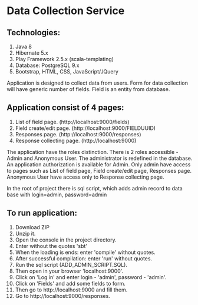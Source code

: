 # Data Collection Service

## Technologies:
1. Java 8
2. Hibernate 5.x
3. Play Framework 2.5.x (scala-templating)
4. Database: PostgreSQL 9.x
5. Bootstrap, HTML, CSS, JavaScript/JQuery

Application is designed to collect data from users. 
Form for data collection will have generic number of fields.
Field is an entity from database.

## Application consist of 4 pages:
1. List of field page. (http://localhost:9000/fields)
2. Field create/edit page. (http://localhost:9000/FIELDUUID)
3. Responses page. (http://localhost:9000/responses)
4. Response collecting page. (http://localhost:9000)

The application have the roles distinction. There is 2 roles accessible - Admin and Anonymous User. The administrator is redefined in the database. An application authorization is available for Admin. Only admin have access to pages such as List of field page, Field create/edit page, Responses page. Anonymous User have access only to Response collecting page.

In the root of project there is sql script, which adds admin record to
data base with login=admin, password=admin

## To run application:
1. Download ZIP
2. Unzip it.
3. Open the console in the project directory.
4. Enter without the quotes 'sbt'
5. When the loading is ends: enter 'compile' without quotes.
6. After successful compilation: enter 'run' without quotes.
7. Run the sql script (ADD_ADMIN_SCRIPT.SQL).
8. Then open in your browser 'localhost:9000'.
9. Click on 'Log in' and enter login - 'admin', password - 'admin'.
10. Click on 'Fields' and add some fields to form.
11. Then go to http://localhost:9000 and fill them.
12. Go to http://localhost:9000/responses.
